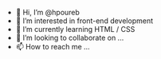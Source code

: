 - 👋 Hi, I’m @hpoureb
- 👀 I’m interested in front-end development
- 🌱 I’m currently learning HTML / CSS
- 💞️ I’m looking to collaborate on ...
- 📫 How to reach me ...

<!---
hpoureb/hpoureb is a ✨ special ✨ repository because its `README.md` (this file) appears on your GitHub profile.
You can click the Preview link to take a look at your changes.
--->
